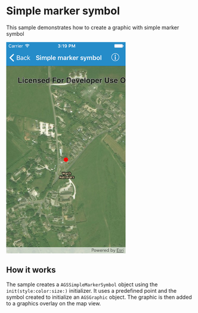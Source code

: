 # Simple marker symbol

This sample demonstrates how to create a graphic with simple marker symbol

![](image1.png)

## How it works

The sample creates a `AGSSimpleMarkerSymbol` object using the `init(style:color:size:)` initializer. It uses a predefined point and the symbol created to initialize an `AGSGraphic` object. The graphic is then added to a graphics overlay on the map view.



